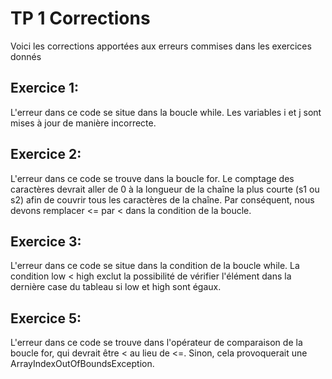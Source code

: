 # TP 1 Corrections

Voici les corrections apportées aux erreurs commises dans les exercices donnés

## Exercice 1:

L'erreur dans ce code se situe dans la boucle while. Les variables i et j sont mises à jour de manière incorrecte.

## Exercice 2:

L'erreur dans ce code se trouve dans la boucle for. Le comptage des caractères devrait aller de 0 à la longueur de la chaîne la plus courte (s1 ou s2) afin de couvrir tous les caractères de la chaîne. Par conséquent, nous devons remplacer <= par < dans la condition de la boucle.

## Exercice 3:

L'erreur dans ce code se situe dans la condition de la boucle while. La condition low < high exclut la possibilité de vérifier l'élément dans la dernière case du tableau si low et high sont égaux.

## Exercice 5:

L'erreur dans ce code se trouve dans l'opérateur de comparaison de la boucle for, qui devrait être < au lieu de <=. Sinon, cela provoquerait une ArrayIndexOutOfBoundsException.

